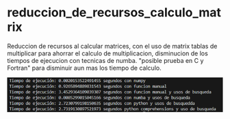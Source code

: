 # reduccion_de_recursos_calculo_matrix
Reduccion de recursos al calcular matrices, con el uso de matrix tablas de multiplicar para ahorrar el calculo de multiplicacion, disminucion de los tiempos de ejecucion con tecnicas de numba. "posible prueba en C y Fortran" para disminuir aun mas los tiempo de calculo.

![Alt text](image.png)
